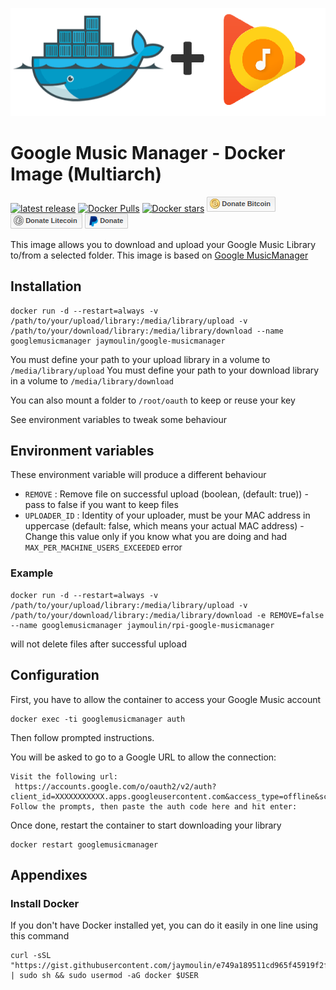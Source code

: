 ![logo](logo.png)

Google Music Manager - Docker Image (Multiarch)
===============================================

[![latest release](https://img.shields.io/github/release/jaymoulin/docker-google-musicmanager.svg "latest release")](http://github.com/jaymoulin/docker-google-musicmanager/releases)
[![Docker Pulls](https://img.shields.io/docker/pulls/jaymoulin/google-musicmanager.svg)](https://hub.docker.com/r/jaymoulin/google-musicmanager/)
[![Docker stars](https://img.shields.io/docker/stars/jaymoulin/google-musicmanager.svg)](https://hub.docker.com/r/jaymoulin/google-musicmanager/)
[![Bitcoin donation](https://github.com/jaymoulin/jaymoulin.github.io/raw/master/btc.png "Bitcoin donation")](https://m.freewallet.org/id/374ad82e/btc)
[![Litecoin donation](https://github.com/jaymoulin/jaymoulin.github.io/raw/master/ltc.png "Litecoin donation")](https://m.freewallet.org/id/374ad82e/ltc)
[![PayPal donation](https://github.com/jaymoulin/jaymoulin.github.io/raw/master/ppl.png "PayPal donation")](https://www.paypal.me/jaymoulin)

This image allows you to download and upload your Google Music Library to/from a selected folder.
This image is based on [Google MusicManager](https://github.com/jaymoulin/google-music-manager)

Installation
---

```
docker run -d --restart=always -v /path/to/your/upload/library:/media/library/upload -v /path/to/your/download/library:/media/library/download --name googlemusicmanager jaymoulin/google-musicmanager
```

You must define your path to your upload library in a volume to `/media/library/upload`
You must define your path to your download library in a volume to `/media/library/download`

You can also mount a folder to `/root/oauth` to keep or reuse your key

See environment variables to tweak some behaviour

Environment variables
---------------------

These environment variable will produce a different behaviour

* `REMOVE` : Remove file on successful upload (boolean, (default: true)) - pass to false if you want to keep files 
* `UPLOADER_ID` : Identity of your uploader, must be your MAC address in uppercase 
    (default: false, which means your actual MAC address) - Change this value only if you know what you are doing and had `MAX_PER_MACHINE_USERS_EXCEEDED` error

### Example

```
docker run -d --restart=always -v /path/to/your/upload/library:/media/library/upload -v /path/to/your/download/library:/media/library/download -e REMOVE=false --name googlemusicmanager jaymoulin/rpi-google-musicmanager
```

will not delete files after successful upload

Configuration
---
First, you have to allow the container to access your Google Music account
```
docker exec -ti googlemusicmanager auth
```
Then follow prompted instructions.

You will be asked to go to a Google URL to allow the connection:

```
Visit the following url:
 https://accounts.google.com/o/oauth2/v2/auth?client_id=XXXXXXXXXXX.apps.googleusercontent.com&access_type=offline&scope=https%3A%2F%2Fwww.googleapis.com%2Fauth%2Fmusicmanager&response_type=code&redirect_uri=urn%3Aietf%3Awg%3Aoauth%3A2.0%3Aoob
Follow the prompts, then paste the auth code here and hit enter:
```

Once done, restart the container to start downloading your library
```
docker restart googlemusicmanager
```

Appendixes
---

### Install Docker

If you don't have Docker installed yet, you can do it easily in one line using this command
 
```
curl -sSL "https://gist.githubusercontent.com/jaymoulin/e749a189511cd965f45919f2f99e45f3/raw/0e650b38fde684c4ac534b254099d6d5543375f1/ARM%2520(Raspberry%2520PI)%2520Docker%2520Install" | sudo sh && sudo usermod -aG docker $USER
```
